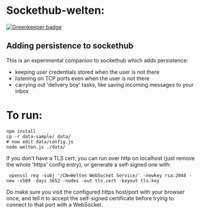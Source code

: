 # Sockethub-welten:

[![Greenkeeper badge](https://badges.greenkeeper.io/michielbdejong/welten.svg)](https://greenkeeper.io/)

## Adding persistence to sockethub

This is an experimental companion to sockethub which adds persistence:

* keeping user credentials stored when the user is not there
* listening on TCP ports even when the user is not there
* carrying out 'delivery boy' tasks, like saving incoming messages to your inbox

# To run:
    npm install
    cp -r data-sample/ data/
    # now edit data/config.js
    node welten.js ./data/

If you don't have a TLS cert, you can run over http on localhost (just remove the whole 'https' config entry), or generate a self-signed one with:

     openssl req -subj '/CN=Welten WebSocket Service/' -newkey rsa:2048 -new -x509 -days 3652 -nodes -out tls.cert -keyout tls.key

Do make sure you visit the configured https host/port with your browser once, and tell it to accept the self-signed certificate before trying to connect to that port with a WebSocket.
